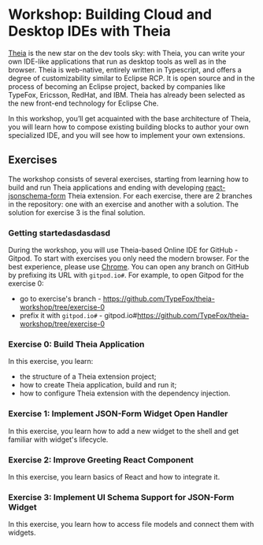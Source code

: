 # Workshop: Building Cloud and Desktop IDEs with Theia

[Theia](http://theia-ide.org/) is the new star on the dev tools sky: with Theia, you can write your own IDE-like applications that run as desktop tools as well as in the browser.
Theia is web-native, entirely written in Typescript, and offers a degree of customizability similar to Eclipse RCP.
It is open source and in the process of becoming an Eclipse project, backed by companies like TypeFox, Ericsson, RedHat, and IBM.
Theia has already been selected as the new front-end technology for Eclipse Che.

In this workshop, you’ll get acquainted with the base architecture of Theia, you will learn how to compose existing building blocks to author your own specialized IDE, and you will see how to implement your own extensions.

## Exercises

The workshop consists of several exercises, starting from learning how to build and run Theia applications and ending with developing [react-jsonschema-form](https://mozilla-services.github.io/react-jsonschema-form/) Theia extension.
For each exercise, there are 2 branches in the repository: one with an exercise and another with a solution. The solution for exercise 3 is the final solution.

### Getting startedasdasdasd

During the workshop, you will use Theia-based Online IDE for GitHub - Gitpod.
To start with exercises you only need the modern browser. For the best experience, please use [Chrome](https://www.google.com/chrome/).
You can open any branch on GitHub by prefixing its URL with `gitpod.io#`.
For example, to open Gitpod for the exercise 0:
- go to exercise's branch - https://github.com/TypeFox/theia-workshop/tree/exercise-0
- prefix it with `gitpod.io#` - gitpod.io#https://github.com/TypeFox/theia-workshop/tree/exercise-0

### Exercise 0: Build Theia Application

In this exercise, you learn:
- the structure of a Theia extension project;
- how to create Theia application, build and run it;
- how to configure Theia extension with the dependency injection.

### Exercise 1: Implement JSON-Form Widget Open Handler

In this exercise, you learn how to add a new widget to the shell and get familiar with widget's lifecycle.

### Exercise 2: Improve Greeting React Component

In this exercise, you learn basics of React and how to integrate it.

### Exercise 3: Implement UI Schema Support for JSON-Form Widget

In this exercise, you learn how to access file models and connect them with widgets.
